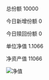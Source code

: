 总份额 10000 

今日新增份额 0

今日赎回份额 0
 
单位净值 1.1066
 
净资产值 11066

![净值](https://github.com/kanuha/BTC/blob/master/%E6%AF%8F%E6%97%A5%E5%87%80%E5%80%BC/pic/%E5%9F%BA%E9%87%9120191027.jpg)
